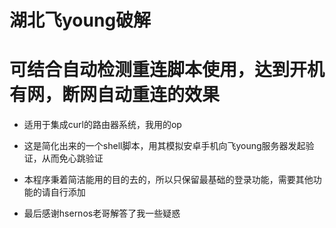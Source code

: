 # 湖北飞young破解

# 可结合自动检测重连脚本使用，达到开机有网，断网自动重连的效果

* 适用于集成curl的路由器系统，我用的op

* 这是简化出来的一个shell脚本，用其模拟安卓手机向飞young服务器发起验证，从而免心跳验证

* 本程序秉着简洁能用的目的去的，所以只保留最基础的登录功能，需要其他功能的请自行添加

* 最后感谢hsernos老哥解答了我一些疑惑
